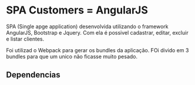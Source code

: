 # SPA Customers = AngularJS

SPA (Single apge application) desenvolvida utilizando o framework AngularJS, Bootstrap e Jquery.
Com ela é possivel cadastrar, editar, excluir e listar clientes.

Foi utilizad o Webpack para gerar os bundles da aplicação. FOi divido em 3 bundles para que um unico não ficasse muito pesado.


## Dependencias

